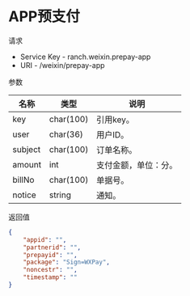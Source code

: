 # APP预支付

请求
- Service Key - ranch.weixin.prepay-app
- URI - /weixin/prepay-app

参数

|名称|类型|说明|
|---|---|---|
|key|char(100)|引用key。|
|user|char(36)|用户ID。|
|subject|char(100)|订单名称。|
|amount|int|支付金额，单位：分。|
|billNo|char(100)|单据号。|
|notice|string|通知。|

返回值
```json
{
    "appid": "",
    "partnerid": "",
    "prepayid": "",
    "package": "Sign=WXPay",
    "noncestr": "",
    "timestamp": ""
}
```
